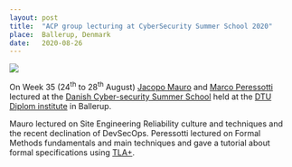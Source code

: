 ```yaml
---
layout: post
title:  "ACP group lecturing at CyberSecurity Summer School 2020"
place:  Ballerup, Denmark
date:   2020-08-26
---
```

<img class="img-fluid mx-auto d-block" src="/images/posts/cyberschool2020.jpg">

On Week 35 (24<sup>th</sup> to 28<sup>th</sup> August) [Jacopo Mauro](/people.html#jm) and [Marco Peressotti](/people.html#mp) lectured at the [Danish Cyber-security Summer School](https://www.tilmeld.dk/cybersec20/) held at the [DTU Diplom institute](https://www.diplom.dtu.dk/) in Ballerup.

Mauro lectured on Site Engineering Reliability culture and techniques and the recent declination of DevSecOps. Peressotti lectured on Formal Methods fundamentals and main techniques and gave a tutorial about formal specifications using [TLA+](https://lamport.azurewebsites.net/tla/tla.html).

